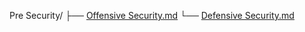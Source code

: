 
Pre Security/
├── [Offensive Security.md](https://github.com/nihanth6721/TryHackme_blogs/blob/main/Pre%20Security/Offensive%20Security.md)
└── [Defensive Security.md](https://github.com/nihanth6721/TryHackme_blogs/blob/main/Pre%20Security/defensive%20Security.md)
